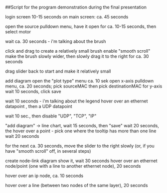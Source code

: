 ##Script for the program demonstration during the final presentation

login screen 10-15 seconds
on main screen: ca. 45 seconds

open the source pulldown menu, have it open for ca. 10-15 seconds, then select motor

wait ca. 30 seconds - i'm talking about the brush

click and drag to create a relatively small brush
enable  "smooth scroll"
make the brush slowly wider, then slowly drag it to the right for ca. 30 seconds

drag slider back to start and make it relatively small

add diagram
open the "plot type" menu ca. 10 sek
open x-axis pulldown menu, ca. 20 seconds; pick sourceMAC
then pick destinationMAC for y-axis
wait 10 seconds, click save

wait 10 seconds - i'm talking about the legend
hover over an ethernet datapoint , then a UDP datapoint

wait 10 sec., then disable "UDP", "TCP", "IP"


"add diagram" -> line chart, wait 15 seconds, then "save"
wait 20 seconds, the hover over a point - pick one where the tooltip has more than one line
wait 20 seconds

for the next ca. 30 seconds, move the slider to the right slowly (or, if you have "smooth scroll" off, in several steps)


create node-link diagram
show it, wait 30 seconds
hover over an ethernet node/point (one with a line to another ethernet node), 20 seconds

hover over an ip node, ca. 10 seconds

hover over a line (between two nodes of the same layer), 20 seconds


